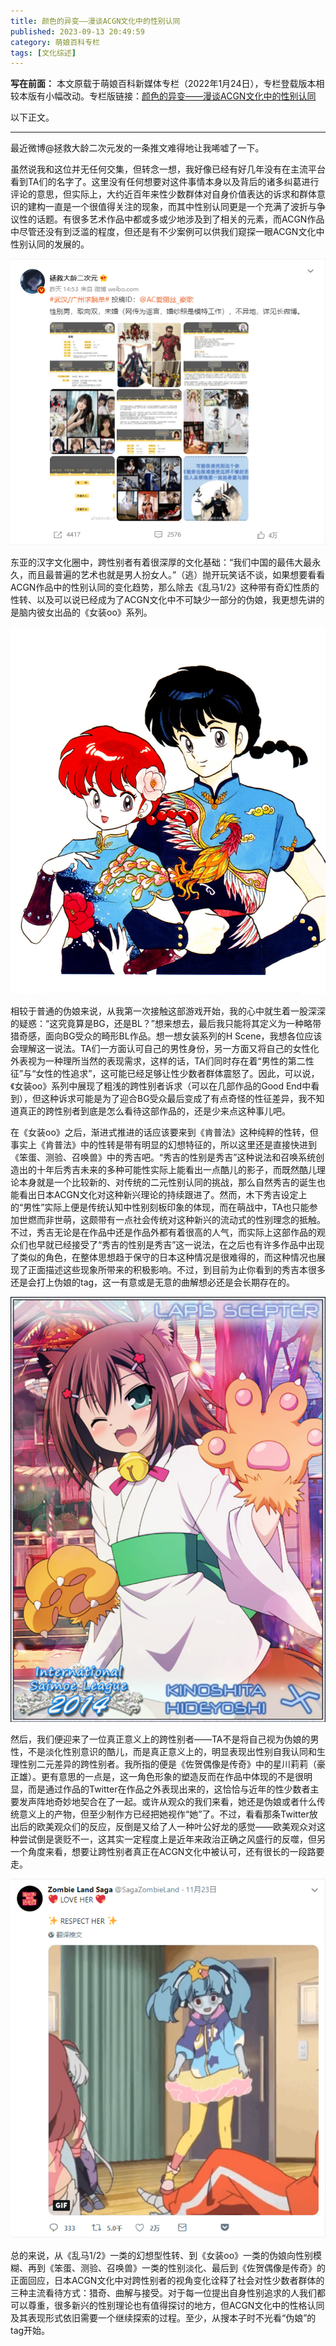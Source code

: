 ```yaml
---
title: 颜色的异变——漫谈ACGN文化中的性别认同
published: 2023-09-13 20:49:59
category: 萌娘百科专栏
tags: [文化综述]
---
```


**写在前面：**
本文原载于萌娘百科新媒体专栏（2022年1月24日），专栏登载版本相较本版有小幅改动。专栏版链接：[颜色的异变——漫谈ACGN文化中的性别认同](https://www.bilibili.com/read/cv14975458)

以下正文。

---

最近微博@拯救大龄二次元发的一条推文难得地让我唏嘘了一下。

虽然说我和这位并无任何交集，但转念一想，我好像已经有好几年没有在主流平台看到TA们的名字了。这里没有任何想要对这件事情本身以及背后的诸多纠葛进行评论的意思，但实际上，大约近百年来性少数群体对自身价值表达的诉求和群体意识的建构一直是一个很值得关注的现象，而其中性别认同更是一个充满了波折与争议性的话题。有很多艺术作品中都或多或少地涉及到了相关的元素，而ACGN作品中尽管还没有到泛滥的程度，但还是有不少案例可以供我们窥探一眼ACGN文化中性别认同的发展的。

![](/assets/LGBT(1).png)

东亚的汉字文化圈中，跨性别者有着很深厚的文化基础：“我们中国的最伟大最永久，而且最普遍的艺术也就是男人扮女人。”（逃）抛开玩笑话不谈，如果想要看看ACGN作品中的性别认同的变化趋势，那么除去《乱马1/2》这种带有奇幻性质的性转、以及可以说已经成为了ACGN文化中不可缺少一部分的伪娘，我更想先讲的是脑内彼女出品的《女装oo》系列。

![可能是我的性转启蒙……](/assets/LGBT(2).png)

相较于普通的伪娘来说，从我第一次接触这部游戏开始，我的心中就生着一股深深的疑惑：“这究竟算是BG，还是BL？”想来想去，最后我只能将其定义为一种略带猎奇感，面向BG受众的畸形BL作品。想一想女装系列的H Scene，我想各位应该会理解这一说法。TA们一方面认可自己的男性身份，另一方面又将自己的女性化外表视为一种理所当然的表现需求，这样的话，TA们同时存在着“男性的第二性征”与“女性的性追求”，这可能已经足够让性少数者群体震怒了。因此，可以说，《女装oo》系列中展现了粗浅的跨性别者诉求（可以在几部作品的Good End中看到），但这种诉求可能是为了迎合BG受众最后变成了有点奇怪的性征差异，我不知道真正的跨性别者到底是怎么看待这部作品的，还是少来点这种事儿吧。

在《女装oo》之后，渐进式推进的话应该要来到《肯普法》这种纯粹的性转，但事实上《肯普法》中的性转是带有明显的幻想特征的，所以这里还是直接快进到《笨蛋、测验、召唤兽》中的秀吉吧。“秀吉的性别是秀吉”这种说法和召唤系统创造出的十年后秀吉未来的多种可能性实际上能看出一点酷儿的影子，而既然酷儿理论本身就是一个比较新的、对传统的二元性别认同的挑战，那么自然秀吉的诞生也能看出日本ACGN文化对这种新兴理论的持续跟进了。然而，木下秀吉设定上的“男性”实际上便是传统认知中性别刻板印象的体现，而在萌战中，TA也只能参加世燃而非世萌，这颇带有一点社会传统对这种新兴的流动式的性别理念的抵触。不过，秀吉无论是在作品中还是作品外都有着很高的人气，而实际上这部作品的观众们也早就已经接受了“秀吉的性别是秀吉”这一说法，在之后也有许多作品中出现了类似的角色，在整体思想趋于保守的日本这种情况是很难得的，而这种情况也展现了正面描述这些现象所带来的积极影响。不过，到目前为止你看到的秀吉本很多还是会打上伪娘的tag，这一有意或是无意的曲解想必还是会长期存在的。

![没错，这是燃王的贺图。](/assets/LGBT(3).png)

然后，我们便迎来了一位真正意义上的跨性别者——TA不是将自己视为伪娘的男性，不是淡化性别意识的酷儿，而是真正意义上的，明显表现出性别自我认同和生理性别二元差异的跨性别者。我所指的便是《佐贺偶像是传奇》中的星川莉莉（豪正雄）。更有意思的一点是，这一角色形象的塑造反而在作品中体现的不是很明显，而是通过作品的Twitter在作品之外表现出来的，这恰恰与近年的性少数者主要发声阵地奇妙地契合在了一起。或许从观众的我们来看，她还是伪娘或者什么传统意义上的产物，但至少制作方已经把她视作“她”了。不过，看看那条Twitter放出后的欧美观众们的反应，反倒是又给了人一种叶公好龙的感觉——欧美观众对这种尝试倒是褒贬不一，这其实一定程度上是近年来政治正确之风盛行的反噬，但另一个角度来看，想要让跨性别者真正在ACGN文化中被认可，还有很长的一段路要走。

![](/assets/LGBT(4).png)

总的来说，从《乱马1/2》一类的幻想型性转、到《女装oo》一类的伪娘向性别模糊、再到《笨蛋、测验、召唤兽》一类的性别淡化、最后到《佐贺偶像是传奇》的正面回应，日本ACGN文化中对跨性别者的视角变化诠释了社会对性少数者群体的三种主流看待方式：猎奇、曲解与接受。对于每一位提出自身性别追求的人我们都可以尊重，很多新兴的性别理论也有值得探讨的地方，但ACGN文化中的性格认同及其表现形式依旧需要一个继续探索的过程。至少，从搜本子时不光看“伪娘”的tag开始。
